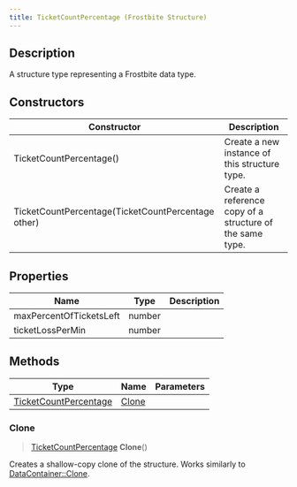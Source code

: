 ```yaml
---
title: TicketCountPercentage (Frostbite Structure)
---
```

## Description

A structure type representing a Frostbite data type.

## Constructors

| Constructor                                        | Description                                              |
| -------------------------------------------------- | -------------------------------------------------------- |
| TicketCountPercentage()                            | Create a new instance of this structure type.            |
| TicketCountPercentage(TicketCountPercentage other) | Create a reference copy of a structure of the same type. |

## Properties

| Name                    | Type   | Description |
| ----------------------- | ------ | ----------- |
| maxPercentOfTicketsLeft | number |             |
| ticketLossPerMin        | number |             |

## Methods

| Type                                           | Name            | Parameters |
| ---------------------------------------------- | --------------- | ---------- |
| [TicketCountPercentage](TicketCountPercentage) | [Clone](#clone) |            |

### Clone

> [TicketCountPercentage](TicketCountPercentage) **Clone**()

Creates a shallow-copy clone of the structure. Works similarly to [DataContainer::Clone](/vext/ref/cls/shr/datacontainer#clone).
